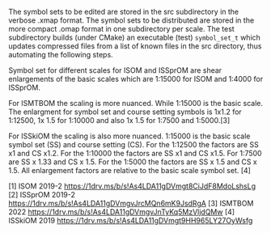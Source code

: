 The symbol sets to be edited are stored in the src subdirectory in the verbose
.xmap format. The symbol sets to be distributed are stored in the more compact
.omap format in one subdirectory per scale. The test subdirectory builds (under
CMake) an executable (test) `symbol_set_t` which updates compressed files from
a list of known files in the src directory, thus automating the following steps.

Symbol set for different scales for ISOM and ISSprOM are shear enlargements of 
the basic scales which are 1:15000 for ISOM and 1:4000 for ISSprOM.

For ISMTBOM the scaling is more nuanced. While 1:15000 is the basic scale. The 
enlargment for symbol set and course setting symbols is 1x1.2 for 1:12500, 
1x 1.5 for 1:10000 and also 1x 1.5 for 1:7500 and 1:5000.[3]

For ISSkiOM the scaling is also more nuanced. 1:15000 is the basic scale symbol
set (SS) and course setting (CS). For the 1:12500 the factors are SS x1 and CS x1.2.
For the 1:10000 the factors are SS x1 and CS x1.5. For 1:7500 are SS x 1.33 and CS x 1.5.
For the 1:5000 the factors are SS x 1.5 and CS x 1.5. All enlargement factors are relative 
to the basic scale symbol set. [4]

[1] ISOM 2019-2 https://1drv.ms/b/s!As4LDA11gDVmgt8CiJdF8MdoLshsLg
[2] ISSprOM 2019-2 https://1drv.ms/b/s!As4LDA11gDVmgvJrcMQn6mK9JsdRgA
[3] ISMTBOM 2022 https://1drv.ms/b/s!As4LDA11gDVmgvJnTyKq5MzVljdQMw
[4] ISSkiOM 2019 https://1drv.ms/b/s!As4LDA11gDVmgt9HH965LY27OyWsfg

